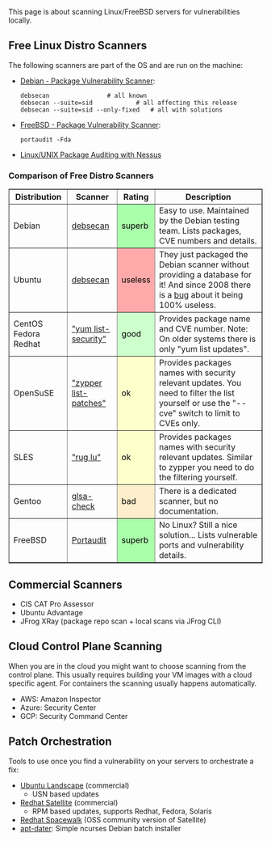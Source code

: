 This page is about scanning Linux/FreeBSD servers for vulnerabilities locally.

## Free Linux Distro Scanners

The following scanners are part of the OS and are run on the machine:

-   [Debian - Package Vulnerability Scanner](http://www.enyo.de/fw/software/debsecan/):

        debsecan                # all known
        debsecan --suite=sid            # all affecting this release
        debsecan --suite=sid --only-fixed   # all with solutions

-   [FreeBSD - Package Vulnerability Scanner](http://www.freebsd.org/doc/en/books/handbook/security-portaudit.html):

        portaudit -Fda

-   [Linux/UNIX Package Auditing with Nessus](https://www.tenable.com/blog/linuxunix-patch-auditing-using-nessus)

### Comparison of Free Distro Scanners

<table border="1">
<tbody><tr>
<th>Distribution</th>
<th>Scanner</th>
<th>Rating</th>
<th>Description</th>
</tr>
<tr>
<td>Debian</td>
<td><a href="http://www.enyo.de/fw/software/debsecan/">debsecan</a></td>
<td style="background:#aaffaa; color:black;">superb</td>
<td>Easy to use. Maintained by the Debian testing team. Lists packages, CVE numbers and details.</td>
</tr>

<tr>
<td>Ubuntu</td>
<td><a href="https://bugs.launchpad.net/ubuntu/+source/debsecan/+bug/95925">debsecan</a></td>
<td style="background:#ffaaaa; color:black;">useless</td>
<td>They just packaged the Debian scanner without providing a database for it!
And since 2008 there is a <a href="https://bugs.launchpad.net/ubuntu/+source/debsecan/+bug/95925">bug</a> about it being 100% useless.</td>
</tr>

<tr>
<td>CentOS
Fedora
Redhat</td>
<td><a href="http://www.cyberciti.biz/faq/redhat-fedora-centos-linux-yum-installs-security-updates/">"yum list-security"</a></td>
<td style="background:#cfc; color:black;">good</td>
<td>Provides package name and CVE number. Note: On older systems there is only "yum list updates".</td>
</tr>

<tr>
<td>OpenSuSE</td>
<td><a href="https://doc.opensuse.org/documentation/html/openSUSE/opensuse-startup/cha.sw_cl.html">"zypper list-patches"</a></td>
<td style="background:#ffc; color:black;">ok</td>
<td>Provides packages names with security relevant updates. You need to filter the list yourself or use the "--cve" switch to limit to CVEs only.</td>

</tr>

<tr>
<td>SLES</td>
<td><a href="http://yourlinuxguy.com/?p=411">"rug lu"</a></td>
<td style="background:#ffc; color:black;">ok</td>
<td>Provides packages names with security relevant updates. Similar to zypper you need to do the filtering yourself.</td>

</tr>

<tr>
<td>Gentoo</td>
<td><a href="https://www.gentoo.org/doc/en/gentoolkit.xml">glsa-check</a></td>
<td style="background:#fec; color:black;">bad</td>
<td>There is a dedicated scanner, but no documentation.</td>
</tr>

<tr>
<td>FreeBSD</td>
<td><a href="https://www.freshports.org/security/portaudit/">Portaudit</a></td>
<td style="background:#aaffaa; color:black;">superb</td>
<td>No Linux? Still a nice solution... Lists vulnerable ports and vulnerability details.</td>
</tr>
</tbody></table>

## Commercial Scanners

- CIS CAT Pro Assessor
- Ubuntu Advantage
- JFrog XRay (package repo scan + local scans via JFrog CLI)

## Cloud Control Plane Scanning

When you are in the cloud you might want to choose scanning from the control plane. 
This usually requires building your VM images with a cloud specific agent. For containers
the scanning usually happens automatically.

- AWS: Amazon Inspector
- Azure: Security Center
- GCP: Security Command Center

## Patch Orchestration

Tools to use once you find a vulnerability on your servers to orchestrate a fix:

-   [Ubuntu Landscape](https://landscape.canonical.com/) (commercial)
    -   USN based updates
-   [Redhat Satellite](https://access.redhat.com/products/red-hat-satellite) (commercial)
    -   RPM based updates, supports Redhat, Fedora, Solaris
-   [Redhat Spacewalk](https://duckduckgo.com/?t=lm&q=redhat+landscape) (OSS community version of Satellite)
-   [apt-dater](http://www.ibh.de/apt-dater/): Simple ncurses Debian batch installer

